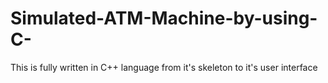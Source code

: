 # Simulated-ATM-Machine-by-using-C-
This is fully written in C++ language from it's skeleton to it's user interface
